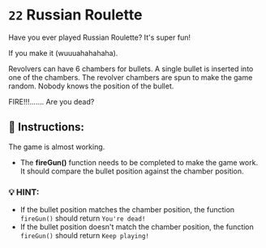 # `22` Russian Roulette 

Have you ever played Russian Roulette? It's super fun! 

If you make it (wuuuahahahaha).

Revolvers can have 6 chambers for bullets. A single bullet is inserted into one of the chambers. The revolver chambers are spun to make the game random. Nobody knows the position of the bullet.

FIRE!!!....... Are you dead?

## :pencil: Instructions:
The game is almost working.
* The **fireGun()** function needs to be completed to make the game work. It should compare the bullet position against the chamber position.

### :bulb: HINT:
- If the bullet position matches the chamber position, the function `fireGun()` should return `You're dead!`
- If the bullet position doesn't match the chamber position, the function `fireGun()` should return `Keep playing!`


